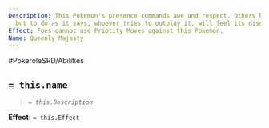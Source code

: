 ```yaml
---
Description: This Pokemon's presence commands awe and respect. Others have no choice
  but to do as it says, whoever tries to outplay it, will feel its discontent
Effect: Foes cannot use Priotity Moves against this Pokemon.
Name: Queenly Majesty
---
```


#PokeroleSRD/Abilities

## `= this.name`

> *`= this.Description`*

**Effect:** `= this.Effect`
